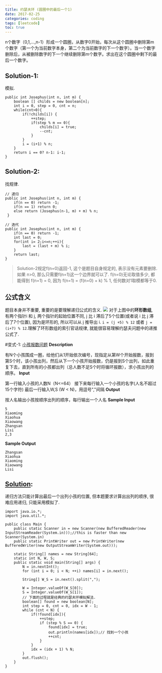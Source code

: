 ```yaml
---
title: 约瑟夫环 (圆圈中的最后一个1)
date: 2017-02-25
categories: coding
tags: [leetcode]
toc: true
---
```


n个数字（0,1,…,n-1）形成一个圆圈，从数字0开始，每次从这个圆圈中删除第m个数字（第一个为当前数字本身，第二个为当前数字的下一个数字）。当一个数字删除后，从被删除数字的下一个继续删除第m个数字。求出在这个圆圈中剩下的最后一个数字。

## Solution-1:
模拟.
```
public int Josephus(int n, int m) {
    boolean [] childs = new boolean[n];
    int i = 0, step = 0, cnt = n;
    while(cnt>0){
        if(!childs[i]) {
            ++step;
            if(step % m == 0){
                childs[i] = true;
                --cnt;
            }
        }
        i = (i+1) % n;
    }
    return i == 0? n-1: i-1;
}
```

## Solution-2:
找规律.
```
// 递归
public int Josephus(int n, int m) {
    if(n == 0) return -1;
    if(n == 1) return 0;
    else return (Josephus(n-1, m) + m) % n;
 }
```
```
// 迭代
public int Josephus(int n, int m) {
    if(n == 0) return -1;
    int last = 0;
    for(int i= 2;i<=n;++i){
        last = (last + m) % i;
    }
    return last;
}
```
> Solution-2规定f(n=0)返回-1, 这个是题目自身规定的, 表示没有元素要删除. 如果 n>0, 那么只需要f(n=1)这一个边界就可以了. f(n=0)无论取值多少, 都能得到 f(n=1) = 0, 因为 f(n=1) = (f(n=0) + k) % 1, 任何数对1取模都等于0.

## 公式含义
题目本身并不重要, 重要的是要理解递归公式的含义.
![](leanote://file/getImage?fileId=57e74c92302ce90bd9000001)
对于上图中的**环形数组**, 有两个指针i 和 j, 两个指针的起始位置不同, j 比 i 滞后了5个位置(或者说 i 比 j 滞后了7个位置), 因为是环形的, 所以可以从 j 推导出 i. `i = (j +5) % 12` 或者 `j = (i+7) % 12`.理解了环形数组的索引官话规律, 就能很容易理解约瑟夫问题中的递推公式了.

#变式-1: [小孩报数问题](http://poj.org/problem?id=3750)
**Description**

有N个小孩围成一圈，给他们从1开始依次编号，现指定从第W个开始报数，报到第S个时，该小孩出列，然后从下一个小孩开始报数，仍是报到S个出列，如此重复下去，直到所有的小孩都出列（总人数不足S个时将循环报数），求小孩出列的顺序。
**Input**

第一行输入小孩的人数N（N<=64） 
接下来每行输入一个小孩的名字(人名不超过15个字符) 
最后一行输入W,S (W < N)，用逗号","间隔
**Output**

按人名输出小孩按顺序出列的顺序，每行输出一个人名
**Sample Input**
```
5
Xiaoming
Xiaohua
Xiaowang
Zhangsan
Lisi
2,3
```
**Sample Output**
```
Zhangsan
Xiaohua
Xiaoming
Xiaowang
Lisi
```

## [Solution](http://poj.org/showsource?solution_id=16120886):
递归方法只能计算出最后一个出列小孩的位置, 但本题要求计算出出列的顺序, 很难应用递归, 只能采用模拟了.
```
import java.io.*;
import java.util.*;

public class Main {
    public static Scanner in = new Scanner(new BufferedReader(new InputStreamReader(System.in)));//this is faster than new Scanner(System.in)
    public static PrintWriter out = new PrintWriter(new BufferedWriter(new OutputStreamWriter(System.out)));

    static String[] names = new String[64];
    static int N, W, S;
    public static void main(String[] args) {
        N = in.nextInt();
        for (int i = 0; i < N; ++i) names[i] = in.next();

        String[] W_S = in.next().split(",");

        W = Integer.valueOf(W_S[0]);
        S = Integer.valueOf(W_S[1]);
        // 下面的过程就是经典的约瑟夫环模拟解法.
        boolean[] found = new boolean[N];
        int step = 0, cnt = 0, idx = W - 1;
        while (cnt < N) {
            if(!found[idx]){
                ++step;
                if (step % S == 0) {
                    found[idx] = true;
                    out.println(names[idx]);// 找到一个小孩
                    ++cnt;
                }
            }
            idx = (idx + 1) % N;
        }
        out.flush();
    }
}
```